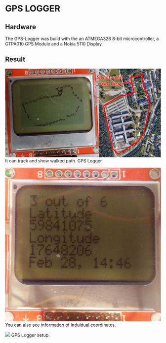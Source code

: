 # GPS LOGGER

## Hardware
The GPS-Logger was build with the an ATMEGA328 8-bit microcontroller, a GTPA010 GPS Module and a Nokia 5110 Display.

## Result

![](images/gps_path_comparison.png)
It can track and show walked path. GPS Logger

![](images/gps_show_coords.png)
You can also see information of induidual coordinates.

![](images/gps_device.png)
GPS Logger setup.